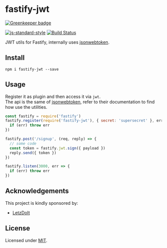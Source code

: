# fastify-jwt

[![Greenkeeper badge](https://badges.greenkeeper.io/fastify/fastify-jwt.svg)](https://greenkeeper.io/)

[![js-standard-style](https://img.shields.io/badge/code%20style-standard-brightgreen.svg?style=flat)](http://standardjs.com/)  [![Build Status](https://travis-ci.org/fastify/fastify-jwt.svg?branch=master)](https://travis-ci.org/fastify/fastify-jwt)

JWT utils for Fastify, internally uses [jsonwebtoken](https://github.com/auth0/node-jsonwebtoken).

## Install
```
npm i fastify-jwt --save
```

## Usage
Register it as plugin and then access it via `jwt`.  
The api is the same of [jsonwebtoken](https://github.com/auth0/node-jsonwebtoken), refer to their documentation to find how use the utilities.

```js
const fastify = require('fastify')
fastify.register(require('fastify-jwt'), { secret: 'supersecret' }, err => {
  if (err) throw err
})

fastify.post('/signup', (req, reply) => {
  // some code
  const token = fastify.jwt.sign({ payload })
  reply.send({ token })
})

fastify.listen(3000, err => {
  if (err) throw err
})
```

## Acknowledgements

This project is kindly sponsored by:
- [LetzDoIt](http://www.letzdoitapp.com/)

## License

Licensed under [MIT](./LICENSE).
